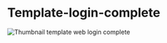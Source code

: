 # Template-login-complete
![Thumbnail template web login complete](https://user-images.githubusercontent.com/124284815/218926754-c943b744-ebc4-4873-b350-02bdc5d7b8bf.jpg)


